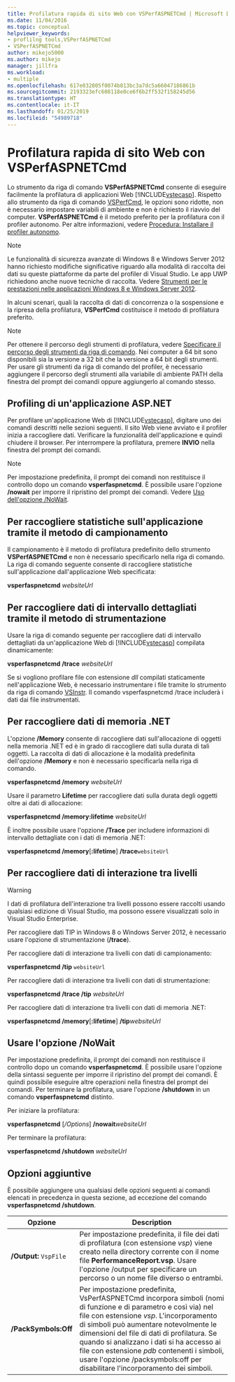 ```yaml
---
title: Profilatura rapida di sito Web con VSPerfASPNETCmd | Microsoft Docs
ms.date: 11/04/2016
ms.topic: conceptual
helpviewer_keywords:
- proflilng tools,VSPerfASPNETCmd
- VSPerfASPNETCmd
author: mikejo5000
ms.author: mikejo
manager: jillfra
ms.workload:
- multiple
ms.openlocfilehash: 617e032805f0074b813bc3a7dc5a66047186861b
ms.sourcegitcommit: 2193323efc608118e0ce6f6b2ff532f158245d56
ms.translationtype: HT
ms.contentlocale: it-IT
ms.lasthandoff: 01/25/2019
ms.locfileid: "54989718"
---
```

# <a name="rapid-web-site-profiling-with-vsperfaspnetcmd"></a>Profilatura rapida di sito Web con VSPerfASPNETCmd

Lo strumento da riga di comando **VSPerfASPNETCmd** consente di eseguire facilmente la profilatura di applicazioni Web [!INCLUDE[vstecasp](../code-quality/includes/vstecasp_md.md)]. Rispetto allo strumento da riga di comando [VSPerfCmd](../profiling/vsperfcmd.md), le opzioni sono ridotte, non è necessario impostare variabili di ambiente e non è richiesto il riavvio del computer. **VSPerfASPNETCmd** è il metodo preferito per la profilatura con il profiler autonomo. Per altre informazioni, vedere [Procedura: Installare il profiler autonomo](../profiling/how-to-install-the-stand-alone-profiler.md).

> [!NOTE]
> Le funzionalità di sicurezza avanzate di Windows 8 e Windows Server 2012 hanno richiesto modifiche significative riguardo alla modalità di raccolta dei dati su queste piattaforme da parte del profiler di Visual Studio. Le app UWP richiedono anche nuove tecniche di raccolta. Vedere [Strumenti per le prestazioni nelle applicazioni Windows 8 e Windows Server 2012](../profiling/performance-tools-on-windows-8-and-windows-server-2012-applications.md).

 In alcuni scenari, quali la raccolta di dati di concorrenza o la sospensione e la ripresa della profilatura, **VSPerfCmd** costituisce il metodo di profilatura preferito.

> [!NOTE]
>  Per ottenere il percorso degli strumenti di profilatura, vedere [Specificare il percorso degli strumenti da riga di comando](../profiling/specifying-the-path-to-profiling-tools-command-line-tools.md). Nei computer a 64 bit sono disponibili sia la versione a 32 bit che la versione a 64 bit degli strumenti. Per usare gli strumenti da riga di comando del profiler, è necessario aggiungere il percorso degli strumenti alla variabile di ambiente PATH della finestra del prompt dei comandi oppure aggiungerlo al comando stesso.  

## <a name="profile-an-aspnet-application"></a>Profiling di un'applicazione ASP.NET

Per profilare un'applicazione Web di [!INCLUDE[vstecasp](../code-quality/includes/vstecasp_md.md)], digitare uno dei comandi descritti nelle sezioni seguenti. Il sito Web viene avviato e il profiler inizia a raccogliere dati. Verificare la funzionalità dell'applicazione e quindi chiudere il browser. Per interrompere la profilatura, premere **INVIO** nella finestra del prompt dei comandi.

> [!NOTE]
> Per impostazione predefinita, il prompt dei comandi non restituisce il controllo dopo un comando **vsperfaspnetcmd**. È possibile usare l'opzione **/nowait** per imporre il ripristino del prompt dei comandi. Vedere [Uso dell'opzione /NoWait](#use-the-nowait-option).

## <a name="to-collect-application-statistics-by-using-the-sampling-method"></a>Per raccogliere statistiche sull'applicazione tramite il metodo di campionamento
 Il campionamento è il metodo di profilatura predefinito dello strumento **VSPerfASPNETCmd** e non è necessario specificarlo nella riga di comando. La riga di comando seguente consente di raccogliere statistiche sull'applicazione dall'applicazione Web specificata:

 **vsperfaspnetcmd**  *websiteUrl*

## <a name="to-collect-detailed-timing-data-by-using-the-instrumentation-method"></a>Per raccogliere dati di intervallo dettagliati tramite il metodo di strumentazione

Usare la riga di comando seguente per raccogliere dati di intervallo dettagliati da un'applicazione Web di [!INCLUDE[vstecasp](../code-quality/includes/vstecasp_md.md)] compilata dinamicamente:

**vsperfaspnetcmd /trace**  *websiteUrl*

Se si vogliono profilare file con estensione *dll* compilati staticamente nell'applicazione Web, è necessario instrumentare i file tramite lo strumento da riga di comando [VSInstr](../profiling/vsinstr.md). Il comando vsperfaspnetcmd /trace includerà i dati dai file instrumentati.

## <a name="to-collect-net-memory-data"></a>Per raccogliere dati di memoria .NET

L'opzione **/Memory** consente di raccogliere dati sull'allocazione di oggetti nella memoria .NET ed è in grado di raccogliere dati sulla durata di tali oggetti. La raccolta di dati di allocazione è la modalità predefinita dell'opzione **/Memory** e non è necessario specificarla nella riga di comando.

 **vsperfaspnetcmd /memory** *websiteUrl*

 Usare il parametro **Lifetime** per raccogliere dati sulla durata degli oggetti oltre ai dati di allocazione:

 **vsperfaspnetcmd /memory:lifetime** *websiteUrl*

 È inoltre possibile usare l'opzione **/Trace** per includere informazioni di intervallo dettagliate con i dati di memoria .NET:

 **vsperfaspnetcmd /memory**[**:lifetime**] **/trace**`websiteUrl`

## <a name="to-collect-tier-interaction-data"></a>Per raccogliere dati di interazione tra livelli

> [!WARNING]
> I dati di profilatura dell'interazione tra livelli possono essere raccolti usando qualsiasi edizione di Visual Studio, ma possono essere visualizzati solo in Visual Studio Enterprise.
>
> Per raccogliere dati TIP in Windows 8 o Windows Server 2012, è necessario usare l'opzione di strumentazione (**/trace**).

Per raccogliere dati di interazione tra livelli con dati di campionamento:

**vsperfaspnetcmd /tip** `websiteUrl`

Per raccogliere dati di interazione tra livelli con dati di strumentazione:

**vsperfaspnetcmd /trace /tip** *websiteUrl*

Per raccogliere dati di interazione tra livelli con dati di memoria .NET:

**vsperfaspnetcmd /memory**[**:lifetime**] **/tip**_websiteUrl_

## <a name="use-the-nowait-option"></a>Usare l'opzione /NoWait

Per impostazione predefinita, il prompt dei comandi non restituisce il controllo dopo un comando **vsperfaspnetcmd**. È possibile usare l'opzione della sintassi seguente per imporre il ripristino del prompt dei comandi. È quindi possibile eseguire altre operazioni nella finestra del prompt dei comandi. Per terminare la profilatura, usare l'opzione **/shutdown** in un comando **vsperfaspnetcmd** distinto.

Per iniziare la profilatura:

**vsperfaspnetcmd** [*/Options*] **/nowait**_websiteUrl_

Per terminare la profilatura:

**vsperfaspnetcmd /shutdown** *websiteUrl*

## <a name="additional-options"></a>Opzioni aggiuntive

È possibile aggiungere una qualsiasi delle opzioni seguenti ai comandi elencati in precedenza in questa sezione, ad eccezione del comando **vsperfaspnetcmd /shutdown**.

|Opzione|Description|
|------------|-----------------|
|**/Output:** `VspFile`|Per impostazione predefinita, il file dei dati di profilatura (con estensione *vsp*) viene creato nella directory corrente con il nome file **PerformanceReport.vsp**. Usare l'opzione /output per specificare un percorso o un nome file diverso o entrambi.|
|**/PackSymbols:Off**|Per impostazione predefinita, VsPerfASPNETCmd incorpora simboli (nomi di funzione e di parametro e così via) nel file con estensione *vsp*. L'incorporamento di simboli può aumentare notevolmente le dimensioni del file di dati di profilatura. Se quando si analizzano i dati si ha accesso ai file con estensione *pdb* contenenti i simboli, usare l'opzione /packsymbols:off per disabilitare l'incorporamento dei simboli.|
